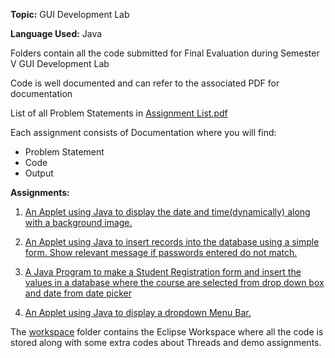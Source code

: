 <p><strong>Topic:</strong> GUI Development Lab</p>
<p><strong>Language Used:</strong> Java</p>
<p>Folders contain all the code submitted for Final Evaluation during Semester V GUI Development Lab</p>
<p>Code is well documented and can refer to the associated PDF for documentation</p>
<p>List of all Problem Statements in <a href="Assignment List.pdf">Assignment List.pdf</a><p>
<p>Each assignment consists of Documentation where you will find:</p>
<ul>
  <li>Problem Statement</li>
  <li>Code</li>
  <li>Output</li>
</ul>
<p><strong>Assignments:</strong></p>
<ol>
  <li><p><a href="1.pdf">An Applet using Java to display the date and time(dynamically) along with a background image.</a></p></li>
  <li><p><a href="2.pdf">An Applet using Java to insert records into the database using a simple form. Show relevant message if passwords entered do not match.</a></p></li>
  <li><p><a href="3.pdf">A Java Program to make a Student Registration form and insert the values in a database where the course are selected from drop down box and date from date picker</a></p></li>
  <li><p><a href="4.pdf">An Applet using Java to display a dropdown Menu Bar.</a></p></li>
</ol>
<p>The <a href="workspace">workspace</a> folder contains the Eclipse Workspace where all the code is stored along with some extra codes about Threads and demo assignments.</p>
